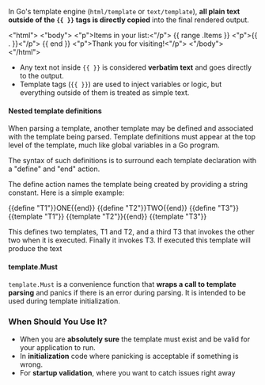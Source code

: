 In Go's template engine (`html/template` or `text/template`), **all plain text outside of the `{{ }}` tags is directly copied** into the final rendered output.

<"html">
    <"body">
        <"p">Items in your list:<"/p">
        {{ range .Items }}
            <"p">{{ . }}<"/p">
        {{ end }}
        <"p">Thank you for visiting!<"/p">
    <"/body">
<"/html">

- Any text not inside `{{ }}` is considered **verbatim text** and goes directly to the output.
- Template tags (`{{ }}`) are used to inject variables or logic, but everything outside of them is treated as simple text.

#### Nested template definitions
When parsing a template, another template may be defined and associated with the template being parsed. Template definitions must appear at the top level of the template, much like global variables in a Go program.

The syntax of such definitions is to surround each template declaration with a "define" and "end" action.

The define action names the template being created by providing a string constant. Here is a simple example:

{{define "T1"}}ONE{{end}}
{{define "T2"}}TWO{{end}}
{{define "T3"}}{{template "T1"}} {{template "T2"}}{{end}}
{{template "T3"}}

This defines two templates, T1 and T2, and a third T3 that invokes the other two when it is executed. Finally it invokes T3. If executed this template will produce the text

#### template.Must 
`template.Must` is a convenience function that **wraps a call to template parsing** and panics if there is an error during parsing. It is intended to be used during template initialization.

### When Should You Use It?
- When you are **absolutely sure** the template must exist and be valid for your application to run.
- In **initialization** code where panicking is acceptable if something is wrong.
- For **startup validation**, where you want to catch issues right away




